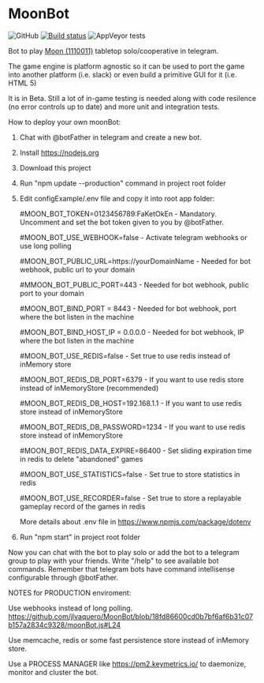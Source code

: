 # MoonBot
![GitHub](https://img.shields.io/github/license/jlvaquero/MoonBot)
[![Build status](https://ci.appveyor.com/api/projects/status/wnv648eatjtrfsl8?svg=true)](https://ci.appveyor.com/project/jlvaquero/moonbot)
![AppVeyor tests](https://img.shields.io/appveyor/tests/jlvaquero/moonbot?style=plastic)

Bot to play [Moon (1110011)](http://compus.deusto.es/moon/) tabletop solo/cooperative in telegram.

The game engine is platform agnostic so it can be used to port the game into another platform (i.e. slack) or even build a primitive GUI for it (i.e. HTML 5)

It is in Beta. Still a lot of in-game testing is needed along with code resilence (no error controls up to date) and more unit and integration tests.

How to deploy your own moonBot:

1. Chat with @botFather in telegram and create a new bot.
2. Install https://nodejs.org
3. Download this project
4. Run "npm update --production" command in project root folder
5. Edit configExample/.env file and copy it into root app folder: 

    #MOON_BOT_TOKEN=0123456789:FaKetOkEn - Mandatory. Uncomment and set the bot token given to you by @botFather.

    #MOON_BOT_USE_WEBHOOK=false - Activate telegram webhooks or use long polling
    
    #MOON_BOT_PUBLIC_URL=https://yourDomainName - Needed for bot webhook, public url to your domain
    
    #MMOON_BOT_PUBLIC_PORT=443 - Needed for bot webhook, public port to your domain
    
    #MOON_BOT_BIND_PORT = 8443 - Needed for bot webhook, port where the bot listen in the machine
    
    #MOON_BOT_BIND_HOST_IP = 0.0.0.0 - Needed for bot webhook, IP where the bot listen in the machine

    #MOON_BOT_USE_REDIS=false - Set true to use redis instead of inMemory store

    #MOON_BOT_REDIS_DB_PORT=6379 - If you want to use redis store instead of inMemoryStore (recommended)
    
    #MOON_BOT_REDIS_DB_HOST=192.168.1.1 - If you want to use redis store instead of inMemoryStore
    
    #MOON_BOT_REDIS_DB_PASSWORD=1234 - If you want to use redis store instead of inMemoryStore

    #MOON_BOT_REDIS_DATA_EXPIRE=86400 - Set sliding expiration time in redis to delete "abandoned" games

    #MOON_BOT_USE_STATISTICS=false - Set true to store statistics in redis

    #MOON_BOT_USE_RECORDER=false - Set true to store a replayable gameplay record of the games in redis
    
    More details about .env file in https://www.npmjs.com/package/dotenv
    
6. Run "npm start" in project root folder

Now you can chat with the bot to play solo or add the bot to a telegram group to play with your friends.
Write "/help" to see available bot commands. Remember that telegram bots have command intellisense configurable through @botFather.

NOTES for PRODUCTION enviroment:

  Use webhooks instead of long polling.        https://github.com/jlvaquero/MoonBot/blob/18fd86600cd0b7bf6af6b31c07b157a2834c9328/moonBot.js#L24
  
  Use memcache, redis or some fast persistence store instead of inMemory store.
  
  Use a PROCESS MANAGER like https://pm2.keymetrics.io/ to daemonize, monitor and cluster the bot.
